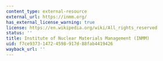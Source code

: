 ```yaml
---
content_type: external-resource
external_url: https://inmm.org/
has_external_license_warning: true
license: https://en.wikipedia.org/wiki/All_rights_reserved
status: ''
title: Institute of Nuclear Materials Management (INMM)
uid: f7ce9373-1472-4598-917d-88fab4419426
wayback_url: ''
---
```

